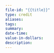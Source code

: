 ```yaml
---
file-id: "{{title}}"
type: credit
aliases: 
tags: 
summary: 
date-time: 
value-in-dollars: 
description:
---
```

